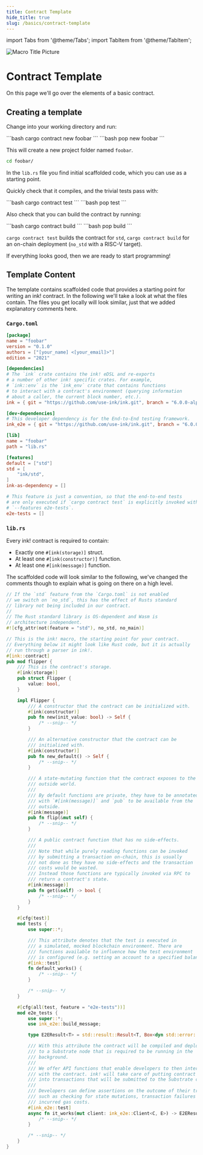 ```yaml
---
title: Contract Template
hide_title: true
slug: /basics/contract-template
---
```


import Tabs from '@theme/Tabs';
import TabItem from '@theme/TabItem';

![Macro Title Picture](/img/title/macro.svg)

# Contract Template

On this page we'll go over the elements of a basic contract.

## Creating a template

Change into your working directory and run:

<Tabs>
  <TabItem value="cargo-contract" label="cargo-contract" default>
  ```bash
  cargo contract new foobar
  ```
  </TabItem>
  <TabItem value="pop" label="Pop">
  ```bash
  pop new foobar
  ```
  </TabItem>
</Tabs>

This will create a new project folder named `foobar`.

```bash
cd foobar/
```

In the `lib.rs` file you find initial scaffolded code, which you can use as a starting point.

Quickly check that it compiles, and the trivial tests pass with:

<Tabs>
  <TabItem value="cargo-contract" label="cargo-contract" default>
  ```bash
  cargo contract test
  ```
  </TabItem>
  <TabItem value="pop" label="Pop">
  ```bash
  pop test
  ```
  </TabItem>
</Tabs>

Also check that you can build the contract by running:

<Tabs>
  <TabItem value="cargo-contract" label="cargo-contract" default>
  ```bash
  cargo contract build
  ```
  </TabItem>
  <TabItem value="pop" label="Pop">
  ```bash
  pop build
  ```
  </TabItem>
</Tabs>

`cargo contract test` builds the contract for `std`, 
`cargo contract build` for an on-chain deployment (`no_std` with a RISC-V target).

If everything looks good, then we are ready to start programming!

## Template Content

The template contains scaffolded code that provides a starting point
for writing an ink! contract. In the following we'll take a look
at what the files contain.
The files you get locally will look similar, just that we added
explanatory comments here.

### `Cargo.toml`

```toml
[package]
name = "foobar"
version = "0.1.0"
authors = ["[your_name] <[your_email]>"]
edition = "2021"

[dependencies]
# The `ink` crate contains the ink! eDSL and re-exports
# a number of other ink! specific crates. For example,
# `ink::env` is the `ink_env` crate that contains functions
# to interact with a contract's environment (querying information
# about a caller, the current block number, etc.).
ink = { git = "https://github.com/use-ink/ink.git", branch = "6.0.0-alpha.1", default-features = false, features = ["unstable-hostfn"] }

[dev-dependencies]
# This developer dependency is for the End-to-End testing framework.
ink_e2e = { git = "https://github.com/use-ink/ink.git", branch = "6.0.0-alpha.1", default-features = false, features = ["unstable-hostfn"] }

[lib]
name = "foobar"
path = "lib.rs"

[features]
default = ["std"]
std = [
    "ink/std",
]
ink-as-dependency = []

# This feature is just a convention, so that the end-to-end tests
# are only executed if `cargo contract test` is explicitly invoked with
# `--features e2e-tests`.
e2e-tests = []
```

### `lib.rs`

Every ink! contract is required to contain:

* Exactly one `#[ink(storage)]` struct.
* At least one `#[ink(constructor)]` function.
* At least one `#[ink(message)]` function.

The scaffolded code will look similar to the following, we've
changed the comments though to explain what is going on there
on a high level.

```rust
// If the `std` feature from the `Cargo.toml` is not enabled
// we switch on `no_std`, this has the effect of Rusts standard
// library not being included in our contract.
//
// The Rust standard library is OS-dependent and Wasm is
// architecture independent.
#![cfg_attr(not(feature = "std"), no_std, no_main)]

// This is the ink! macro, the starting point for your contract.
// Everything below it might look like Rust code, but it is actually
// run through a parser in ink!.
#[ink::contract]
pub mod flipper {
    /// This is the contract's storage.
    #[ink(storage)]
    pub struct Flipper {
        value: bool,
    }

    impl Flipper {
        /// A constructor that the contract can be initialized with.
        #[ink(constructor)]
        pub fn new(init_value: bool) -> Self {
            /* --snip-- */
        }

        /// An alternative constructor that the contract can be
        /// initialized with.
        #[ink(constructor)]
        pub fn new_default() -> Self {
            /* --snip-- */
        }

        /// A state-mutating function that the contract exposes to the
        /// outside world.
        ///
        /// By default functions are private, they have to be annotated
        /// with `#[ink(message)]` and `pub` to be available from the
        /// outside.
        #[ink(message)]
        pub fn flip(&mut self) {
            /* --snip-- */
        }

        /// A public contract function that has no side-effects.
        ///
        /// Note that while purely reading functions can be invoked
        /// by submitting a transaction on-chain, this is usually
        /// not done as they have no side-effects and the transaction
        /// costs would be wasted.
        /// Instead those functions are typically invoked via RPC to
        /// return a contract's state.
        #[ink(message)]
        pub fn get(&self) -> bool {
            /* --snip-- */
        }
    }

    #[cfg(test)]
    mod tests {
        use super::*;

        /// This attribute denotes that the test is executed in
        /// a simulated, mocked blockchain environment. There are
        /// functions available to influence how the test environment
        /// is configured (e.g. setting an account to a specified balance).
        #[ink::test]
        fn default_works() {
            /* --snip-- */
        }

        /* --snip-- */
    }

    #[cfg(all(test, feature = "e2e-tests"))]
    mod e2e_tests {
        use super::*;
        use ink_e2e::build_message;

        type E2EResult<T> = std::result::Result<T, Box<dyn std::error::Error>>;

        /// With this attribute the contract will be compiled and deployed
        /// to a Substrate node that is required to be running in the
        /// background.
        ///
        /// We offer API functions that enable developers to then interact
        /// with the contract. ink! will take care of putting contract calls
        /// into transactions that will be submitted to the Substrate chain.
        ///
        /// Developers can define assertions on the outcome of their transactions,
        /// such as checking for state mutations, transaction failures or
        /// incurred gas costs.
        #[ink_e2e::test]
        async fn it_works(mut client: ink_e2e::Client<C, E>) -> E2EResult<()> {
            /* --snip-- */
        }

        /* --snip-- */
    }
}
```
